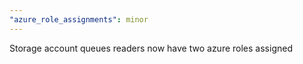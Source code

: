 ```yaml
---
"azure_role_assignments": minor
---
```


Storage account queues readers now have two azure roles assigned
